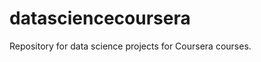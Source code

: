 datasciencecoursera
===================

Repository for data science projects for Coursera courses.
